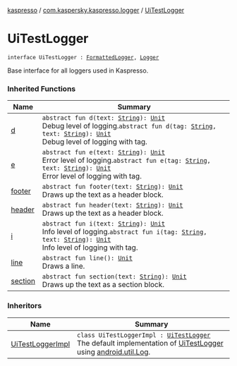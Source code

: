 [kaspresso](../index.md) / [com.kaspersky.kaspresso.logger](index.md) / [UiTestLogger](./-ui-test-logger.md)

# UiTestLogger

`interface UiTestLogger : `[`FormattedLogger`](-formatted-logger/index.md)`, `[`Logger`](-logger/index.md)

Base interface for all loggers used in Kaspresso.

### Inherited Functions

| Name | Summary |
|---|---|
| [d](-logger/d.md) | `abstract fun d(text: `[`String`](https://kotlinlang.org/api/latest/jvm/stdlib/kotlin/-string/index.html)`): `[`Unit`](https://kotlinlang.org/api/latest/jvm/stdlib/kotlin/-unit/index.html)<br>Debug level of logging.`abstract fun d(tag: `[`String`](https://kotlinlang.org/api/latest/jvm/stdlib/kotlin/-string/index.html)`, text: `[`String`](https://kotlinlang.org/api/latest/jvm/stdlib/kotlin/-string/index.html)`): `[`Unit`](https://kotlinlang.org/api/latest/jvm/stdlib/kotlin/-unit/index.html)<br>Debug level of logging with tag. |
| [e](-logger/e.md) | `abstract fun e(text: `[`String`](https://kotlinlang.org/api/latest/jvm/stdlib/kotlin/-string/index.html)`): `[`Unit`](https://kotlinlang.org/api/latest/jvm/stdlib/kotlin/-unit/index.html)<br>Error level of logging.`abstract fun e(tag: `[`String`](https://kotlinlang.org/api/latest/jvm/stdlib/kotlin/-string/index.html)`, text: `[`String`](https://kotlinlang.org/api/latest/jvm/stdlib/kotlin/-string/index.html)`): `[`Unit`](https://kotlinlang.org/api/latest/jvm/stdlib/kotlin/-unit/index.html)<br>Error level of logging with tag. |
| [footer](-formatted-logger/footer.md) | `abstract fun footer(text: `[`String`](https://kotlinlang.org/api/latest/jvm/stdlib/kotlin/-string/index.html)`): `[`Unit`](https://kotlinlang.org/api/latest/jvm/stdlib/kotlin/-unit/index.html)<br>Draws up the text as a header block. |
| [header](-formatted-logger/header.md) | `abstract fun header(text: `[`String`](https://kotlinlang.org/api/latest/jvm/stdlib/kotlin/-string/index.html)`): `[`Unit`](https://kotlinlang.org/api/latest/jvm/stdlib/kotlin/-unit/index.html)<br>Draws up the text as a header block. |
| [i](-logger/i.md) | `abstract fun i(text: `[`String`](https://kotlinlang.org/api/latest/jvm/stdlib/kotlin/-string/index.html)`): `[`Unit`](https://kotlinlang.org/api/latest/jvm/stdlib/kotlin/-unit/index.html)<br>Info level of logging.`abstract fun i(tag: `[`String`](https://kotlinlang.org/api/latest/jvm/stdlib/kotlin/-string/index.html)`, text: `[`String`](https://kotlinlang.org/api/latest/jvm/stdlib/kotlin/-string/index.html)`): `[`Unit`](https://kotlinlang.org/api/latest/jvm/stdlib/kotlin/-unit/index.html)<br>Info level of logging with tag. |
| [line](-formatted-logger/line.md) | `abstract fun line(): `[`Unit`](https://kotlinlang.org/api/latest/jvm/stdlib/kotlin/-unit/index.html)<br>Draws a line. |
| [section](-formatted-logger/section.md) | `abstract fun section(text: `[`String`](https://kotlinlang.org/api/latest/jvm/stdlib/kotlin/-string/index.html)`): `[`Unit`](https://kotlinlang.org/api/latest/jvm/stdlib/kotlin/-unit/index.html)<br>Draws up the text as a section block. |

### Inheritors

| Name | Summary |
|---|---|
| [UiTestLoggerImpl](-ui-test-logger-impl/index.md) | `class UiTestLoggerImpl : `[`UiTestLogger`](./-ui-test-logger.md)<br>The default implementation of [UiTestLogger](./-ui-test-logger.md) using [android.util.Log](https://developer.android.com/reference/android/util/Log.html). |
